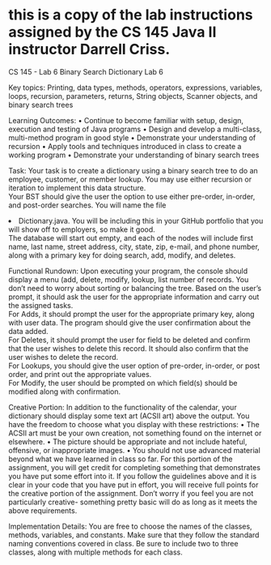 # this is a copy of the lab instructions assigned by the CS 145 Java II instructor Darrell Criss.

CS 145 - Lab 6
Binary Search Dictionary Lab 6

Key topics: 
Printing, data types, methods, operators, expressions, variables, loops, recursion, parameters, returns, String objects, Scanner objects, and binary search trees 

Learning Outcomes: 
•	Continue to become familiar with setup, design, execution and testing of Java programs 
•	Design and develop a multi-class, multi-method program in good style 
•	Demonstrate your understanding of recursion 
•	Apply tools and techniques introduced in class to create a working program 
•	Demonstrate your understanding of binary search trees

Task: 
Your task is to create a dictionary using a binary search tree to do an employee, customer, or member lookup.  You may use either recursion or iteration to implement this data structure.  
Your BST should give the user the option to use either pre-order, in-order, and post-order searches.  You will name the file <fi><li>Dictionary.java. 
You will be including this in your GitHub portfolio that you will show off to employers, so make it good.  
The database will start out empty, and each of the nodes will include first name, last name, street address, city, state, zip, e-mail, and phone number,
along with a primary key for doing search, add, modify, and deletes.  

Functional Rundown: 
Upon executing your program, the console should display a menu (add, delete, modify, lookup, list number of records.  You don’t need to worry about sorting or balancing the tree. 
Based on the user’s prompt, it should ask the user for the appropriate information and carry out the assigned tasks.   
For Adds, it should prompt the user for the appropriate primary key, along with user data.  The program should give the user confirmation about the data added.  
For Deletes, it should prompt the user for field to be deleted and confirm that the user wishes to delete this record.  It should also confirm that the user wishes to delete the record.  
For Lookups, you should give the user option of pre-order, in-order, or post order, and print out the appropriate values.   
For Modify, the user should be prompted on which field(s) should be modified along with confirmation.  


Creative Portion: 
In addition to the functionality of the calendar, your dictionary should display some text art (ACSII art) above the output. You have the freedom to choose what you display with these restrictions: 
•	The ACSII art must be your own creation, not something found on the internet or elsewhere.
•	The picture should be appropriate and not include hateful, offensive, or inappropriate images.
•	You should not use advanced material beyond what we have learned in class so far.
For this portion of the assignment, you will get credit for completing something that demonstrates you have put some effort into it.
If you follow the guidelines above and it is clear in your code that you have put in effort, you will receive full points for the creative portion of the assignment.
Don’t worry if you feel you are not particularly creative- something pretty basic will do as long as it meets the above requirements.

Implementation Details: 
You are free to choose the names of the classes, methods, variables, and constants.  Make sure that they follow the standard naming conventions covered in class. 
Be sure to include two to three classes, along with multiple methods for each class.   
